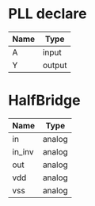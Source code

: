 # PLL  <span class="tag declare">declare</span>

Name | Type
---- | ----
A | input
Y | output
# HalfBridge  

Name | Type
---- | ----
in | analog
in_inv | analog
out | analog
vdd | analog
vss | analog
